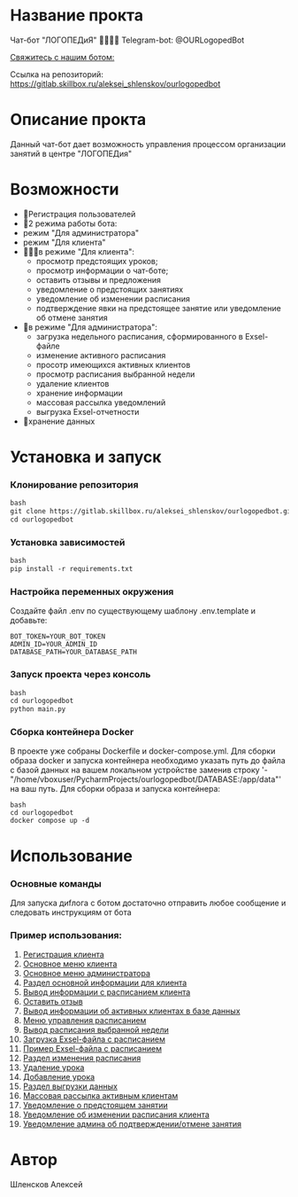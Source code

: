 # Название прокта
Чат-бот "ЛОГОПЕДиЯ"
👨‍👩‍👧‍👦 Telegram-bot: @OURLogopedBot

 [Свяжитесь с нашим ботом:](https://t.me/OURLogopedBot)

 Ссылка на репозиторий: https://gitlab.skillbox.ru/aleksei_shlenskov/ourlogopedbot

# Описание прокта
Данный чат-бот дает возможность управления процессом организации занятий в центре "ЛОГОПЕДия"

# Возможности

-  👤Регистрация пользователей
-  🔄2 режима работы бота:
  - режим "Для администратора"
  - режим "Для клиента"
- 👨‍👩‍👧в режиме "Для клиента":
  - просмотр предстоящих уроков;
  - просмотр информации о чат-боте;
  - оставить отзывы и предложения
  - уведомление о предстоящих занятиях
  - уведомление об изменении расписания
  - подтверждение явки на предстоящее занятие или уведомление об отмене занятия
- 👑в режиме "Для администратора":
  - загрузка недельного расписания, сформированного в Exsel-файле
  - изменение активного расписания
  - просотр имеющихся активных клиентов
  - просмотр расписания выбранной недели
  - удаление клиентов
  - хранение информации
  - массовая рассылка уведомлений
  - выгрузка Exsel-отчетности
- 💾хранение данных

# Установка и запуск

### Клонирование репозитория
```markdown
bash
git clone https://gitlab.skillbox.ru/aleksei_shlenskov/ourlogopedbot.git
cd ourlogopedbot
```

### Установка зависимостей
```markdown
bash
pip install -r requirements.txt
```

### Настройка переменных окружения
Создайте файл .env по существующему шаблону .env.template и добавьте:

```
BOT_TOKEN=YOUR_BOT_TOKEN
ADMIN_ID=YOUR_ADMIN_ID
DATABASE_PATH=YOUR_DATABASE_PATH
```

### Запуск проекта через консоль
```markdown
bash
cd ourlogopedbot
python main.py
```

### Сборка контейнера Docker
В проекте уже собраны Dockerfile и docker-compose.yml. Для сборки образа docker и запуска контейнера необходимо указать путь до файла с базой данных
на вашем локальном устройстве заменив строку '- "/home/vboxuser/PycharmProjects/ourlogopedbot/DATABASE:/app/data"' на ваш путь.
Для сборки образа и запуска контейнера:
```
bash
cd ourlogopedbot
docker compose up -d
```

# Использование

### Основные команды
Для запуска диfлога с ботом достаточно отправить любое сообщение и следовать инструкциям от бота

### Пример использования:
1. [Регистрация клиента](screenshots\registration.png)
2. [Основное меню клиента](screenshots\main_clients_menu.png)
3. [Основное меню администратора](screenshots\main_admins_menu.png)
4. [Раздел основной информации для клиента](screenshots\about_bot_for_client.png)
5. [Вывод информации с расписанием клиента](screenshots\clients_schedule.png)
6. [Оставить отзыв](screenshots\leave_feedback.png)
7. [Вывод информации об активных клиентах в базе данных](screenshots\clients_output.png)
8. [Меню управления расписанием](screenshots\schedule_menu.png)
9. [Вывод расписания выбранной недели](screenshots\show_schedule.png)
10. [Загрузка Exsel-файла с расписанием](screenshots\upload_schedule.png)
11. [Пример Exsel-файла с расписанием](screenshots\exsel_example.png)
11. [Раздел изменения расписания](screenshots\chenge_sched_menu.png)
12. [Удаление урока](screenshots\removing_lesson.png)
13. [Добавление урока](screenshots\adding_lesson.png)
14. [Раздел выгрузки данных](screenshots\downloads.png)
15. [Массовая рассылка активным клиентам](screenshots\mass_mailing.png)
16. [Уведомление о предстоящем занятии](screenshots\notifications_about_upcoming_lessons.png)
17. [Уведомление об изменении расписания клиента](screenshots\notifications_about_changes.png)
18. [Уведомление админа об подтверждении/отмене занятия](screenshots\confirmation_or_cancelation.png)

# Автор
Шленсков Алексей



